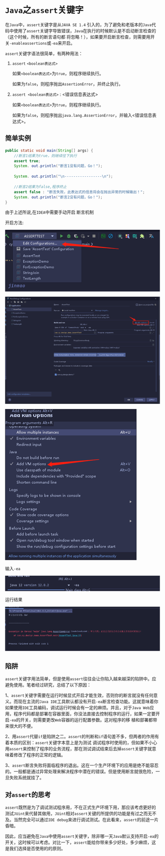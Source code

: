 # ``Java``之``assert``关键字

在``Java``中，``assert``关键字是从``JAVA SE 1.4`` 引入的，为了避免和老版本的``Java``代码中使用了``assert``关键字导致错误，``Java``在执行的时候默认是不启动断言检查的（这个时候，所有的断言语句都 将忽略！），如果要开启断言检查，则需要用开关``-enableassertions``或``-ea``来开启。
 
``assert``关键字语法很简单，有两种用法：
 
1. ``assert`` ``<boolean表达式>``

    如果``<boolean表达式>``为``true``，则程序继续执行。

    如果为``false``，则程序抛出``AssertionError``，并终止执行。
 
2. ``assert <boolean表达式>`` : <错误信息表达式>

    如果``<boolean表达式>``为``true``，则程序继续执行。

    如果为``false``，则程序抛出``java.lang.AssertionError``，并输入<错误信息表达式>。
 

## 简单实例

```java
public static void main(String[] args) {
    //断言1结果为true，则继续往下执行
    assert true;
    System. out.println("断言1没有问题，Go！");

    System. out.println("\n-----------------\n");

    //断言2结果为false,程序终止
    assert false : "断言失败，此表达式的信息将会在抛出异常的时候输出！";
    System. out.println("断言2没有问题，Go！");
}
```

由于上述所说,在``IDEA``中需要手动开启 断言机制

开启方法:

![图 10](../images/66d9b9c5eb2c5f60be8477515c2dd93630cee50f1e36f66e2feabf01a5bb26a7.png)  


![图 11](../images/4b33ef2825cea868a640bca238181275b6e0dfa3e4447fea910c29f5bb8304cb.png)  


![图 12](../images/e63f62193d96ebf6fdb3c652a9dd13c64c3d031af04103f780537e63c6ab3c3e.png)  


输入``-ea``

![图 13](../images/c72f4c282ccf386800ebe02600870f4fc7ff1739fabfef69a12eb3847a6a6b2b.png)  


运行结果

![图 14](../images/25be7ccedea9371fc49eeefa0195b2a5557fa12915f041975bf21c47bb2cfe66.png)  


## 陷阱
 
``assert``关键字用法简单，但是使用``assert``往往会让你陷入越来越深的陷阱中。应避免使用。笔者经过研究，总结了以下原因：
 
1、``assert``关键字需要在运行时候显式开启才能生效，否则你的断言就没有任何意义。而现在主流的``Java IDE``工具默认都没有开启``-ea``断言检查功能。这就意味着你如果使用``IDE``工具编码，调试运行时候会有一定的麻烦。并且，对于``Java Web``应用，程序代码都是部署在容器里面，你没法直接去控制程序的运行，如果一定要开启``-ea``的开关，则需要更改``Web``容器的运行配置参数。这对程序的移 植和部署都带来很大的不便。
 
2、用``assert``代替``if``是陷阱之二。``assert``的判断和``if``语句差不多，但两者的作用有着本质的区别：``assert``关键字本意上是为测试 调试程序时使用的，但如果不小心用``assert``来控制了程序的业务流程，那在测试调试结束后去掉``assert``关键字就意味着修改了程序的正常的逻辑。
 
3、``assert``断言失败将面临程序的退出。这在一个生产环境下的应用是绝不能容忍的。一般都是通过异常处理来解决程序中潜在的错误。但是使用断言就很危险，一旦失败系统就挂了。
 
 
## 对``assert``的思考
 
``assert``既然是为了调试测试程序用，不在正式生产环境下用，那应该考虑更好的测试``JUint``来代替其做用，``JUint``相对``assert``关键的所提供的功能是有过之而无不及。当然完全可以通过``IDE debug``来进行调试测试。在此看来，``assert``的前途一片昏暗。
 
因此，应当避免在``Java``中使用``assert``关键字，除非哪一天``Java``默认支持开启``-ea``的开关，这时候可以考虑。对比一下，``assert``能给你带来多少好处，多少麻烦，这是我们选择是否使用的的原则。

